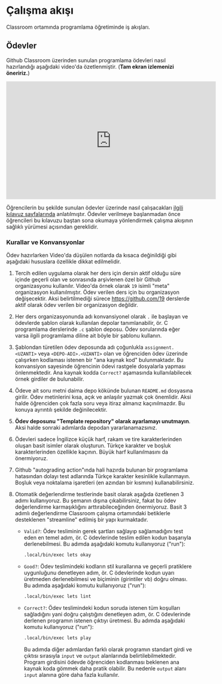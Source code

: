 # Çalışma akışı

Classroom ortamında programlama öğretiminde iş akışları.

## Ödevler

Github Classroom üzerinden sunulan programlama ödevleri nasıl hazırlandığı aşağıdaki video'da özetlenmiştir.  (**Tam
ekran izlemenizi öneririz.**)

<iframe width="560" height="315" src="https://www.youtube.com/embed/KlaNT07bWtk" title="YouTube video player" frameborder="0" allow="accelerometer; autoplay; clipboard-write; encrypted-media; gyroscope; picture-in-picture" allowfullscreen></iframe>

Öğrencilerin bu şekilde sunulan ödevler üzerinde nasıl çalışacakları [ilgili kılavuz sayfalarında](/guide/)
anlatılmıştır.  Ödevler verilmeye başlanmadan önce öğrencileri bu kılavuzu baştan sona okumaya yönlendirmek çalışma
akışının sağlıklı yürümesi açısından gereklidir.

### Kurallar ve Konvansyonlar

Ödev hazırlarken Video'da düşülen notlarda da kısaca değinildiği gibi aşağıdaki hususlara özellikle dikkat edilmelidir.

1. Tercih edilen uygulama olarak her ders için dersin aktif olduğu süre içinde geçerli olan ve sonrasında arşivlenen
   özel bir Github organizasyonu kullanılır.  Video'da örnek olarak `19` isimli "meta" organizasyon kullanılmıştır. Ödev
   verilen ders için bu organizasyon değişecektir.  Aksi belirtilmediği sürece https://github.com/19 derslerde aktif
   olarak ödev verilen bir organizasyon değildir.

2. Her ders organizasyonunda adı konvansiyonel olarak `.` ile başlayan ve ödevlerde şablon olarak kullanılan depolar
   tanımlanabilir, ör. C programlama derslerinde `.c` şablon deposu.  Ödev sorularında eğer varsa ilgili programlama
   diline ait böyle bir şablonu kullanın.

3. Şablondan türetilen ödev deposunda adı çoğunlukla `assignment.<UZANTI>` veya `<DEPO-ADI>.<UZANTI>` olan ve öğrenciden
   ödev üzerinde çalışırken kodlaması istenen bir "ana kaynak kod" bulunmaktadır.  Bu konvansiyon sayesinde öğrencinin
   ödevi rastgele dosyalarla yapması önlenmektedir.  Ana kaynak kodda `Correct?` aşamasında kullanılabilecek örnek
   girdiler de bulunabilir.

4. Ödeve ait soru metni daima depo kökünde bulunan `README.md` dosyasına girilir.  Ödev metinlerini kısa, açık ve
   anlaşılır yazmak çok önemlidir.  Aksi halde öğrenciden çok fazla soru veya itiraz almanız kaçınılmazdır.  Bu konuya
   ayrıntılı şekilde değinilecektir.

5. **Ödev deposunu "Template repository" olarak ayarlamayı unutmayın**.  Aksi halde sonraki adımlarda depodan
   yararlanamazsınız.

6. Ödevleri sadece İngilizce küçük harf, rakam ve tire karakterlerinden oluşan basit isimler olarak oluşturun.  Türkçe
   karakter ve boşluk karakterlerinden özellikle kaçının.  Büyük harf kullanılmasını da önermiyoruz.

7. Github "autograding action"ında hali hazırda bulunan bir programlama hatasından dolayı test adlarında Türkçe karakter
   kesinlikle kullanmayın.  Boşluk veya noktalama işaretleri (en azından bir kısmını) kullanabilirsiniz.

8. Otomatik değerlendirme testlerinde basit olarak aşağıda özetlenen 3 adımı kullanıyoruz.  Bu şemanın dışına
   çıkabilirsiniz, fakat bu ödev değerlendirme karmaşıklığını arttırabileceğinden önermiyoruz.  Basit 3 adımlı
   değerlendirme Classroom çalışma ortamındaki betiklerle desteklenen "streamline" edilmiş bir yapı kurmaktadır.

   - `Valid?`: Ödev tesliminin gerek şartları sağlayıp sağlamadığını test eden en temel adım, ör. C ödevlerinde teslim
     edilen kodun başarıyla derlenebilmesi.  Bu adımda aşağıdaki komutu kullanıyoruz ("run"):

     ```sh
     .local/bin/exec lets okay
     ```

   - `Good?`: Ödev teslimindeki kodların stil kurallarına ve geçerli pratiklere uygunluğunu denetleyen adım, ör. C
     ödevlerinde kodun uyarı üretmeden derlenebilmesi ve biçiminin (girintiler vb) doğru olması.  Bu adımda aşağıdaki
     komutu kullanıyoruz ("run"):

     ```sh
     .local/bin/exec lets lint
     ```

   - `Correct?`: Ödev teslimindeki kodun soruda istenen tüm koşulları sağladığını yani doğru çalıştığını denetleyen
     adım, ör. C ödevlerinde derlenen programın istenen çıktıyı üretmesi.  Bu adımda aşağıdaki komutu kullanıyoruz
     ("run"):

     ```sh
     .local/bin/exec lets play
     ```

     Bu adımda diğer adımlardan farklı olarak programın standart girdi ve çıktısı sırasıyla `input` ve `output`
     alanlarında belirtilebilmektedir.  Program girdisini ödevde öğrenciden kodlanması beklenen ana kaynak koda gömmek
     daha pratik olabilir.  Bu nedenle `output` alanı `input` alanına göre daha fazla kullanılır.
